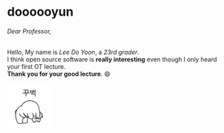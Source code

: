 # doooooyun

###### Dear Professor,
Hello, My name is *Lee Do Yoon*, a *23rd grader*.
<br>
I think open source software is **really interesting** even though I only heard your first OT lecture.
<br>
**Thank you for your good lecture**. :smile:
<br>
<br>
<img src="images/thankyou.jpeg" alt="thank you" width="100px" height="100px"/>